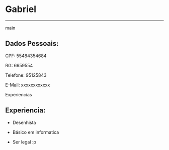 # Gabriel
---
 main

## Dados Pessoais: 

CPF: 55484354684

RG: 6659554

Telefone: 95125843

E-Mail: xxxxxxxxxxxx

Experiencias
## Experiencia: 


- Desenhista 

- Básico em informatica 

- Ser legal :p
